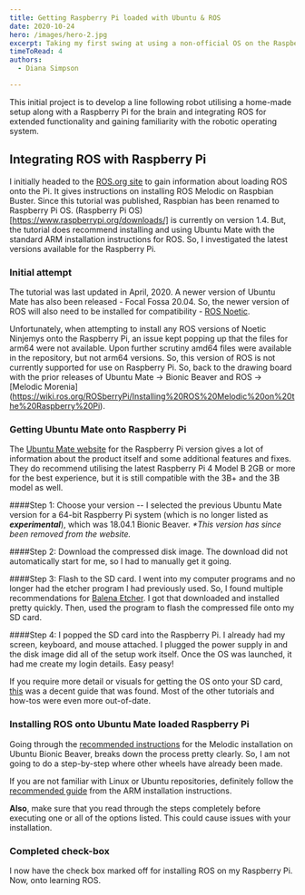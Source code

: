 ```yaml
---
title: Getting Raspberry Pi loaded with Ubuntu & ROS
date: 2020-10-24
hero: /images/hero-2.jpg
excerpt: Taking my first swing at using a non-official OS on the Raspberry Pi for optimal functionality with ROS.
timeToRead: 4
authors:
  - Diana Simpson

---
```


This initial project is to develop a line following robot utilising a home-made setup along with a Raspberry Pi for the brain and integrating ROS for extended functionality and gaining familiarity with the robotic operating system.

## Integrating ROS with Raspberry Pi

I initially headed to the [ROS.org site](https://wiki.ros.org/ROSberryPi) to gain information about loading ROS onto the Pi. It gives instructions on installing ROS Melodic on Raspbian Buster. Since this tutorial was published, Raspbian has been renamed to Raspberry Pi OS. (Raspberry Pi OS)[https://www.raspberrypi.org/downloads/] is currently on version 1.4. But, the tutorial does recommend installing and using Ubuntu Mate with the standard ARM installation instructions for ROS. So, I investigated the latest versions available for the Raspberry Pi.

### Initial attempt

The tutorial was last updated in April, 2020. A newer version of Ubuntu Mate has also been released - Focal Fossa 20.04. So, the newer version of ROS will also need to be installed for compatibility - [ROS Noetic](https://wiki.ros.org/noetic/Installation/Ubuntu).

Unfortunately, when attempting to install any ROS versions of Noetic Ninjemys onto the Raspberry Pi, an issue kept popping up that the files for arm64 were not available. Upon further scrutiny amd64 files were available in the repository, but not arm64 versions. So, this version of ROS is not currently supported for use on Raspberry Pi. So, back to the drawing board with the prior releases of Ubuntu Mate -> Bionic Beaver and ROS -> [Melodic Morenia] (https://wiki.ros.org/ROSberryPi/Installing%20ROS%20Melodic%20on%20the%20Raspberry%20Pi).

### Getting Ubuntu Mate onto Raspberry Pi

The [Ubuntu Mate website](https://ubuntu-mate.org/ports/raspberry-pi/) for the Raspberry Pi version gives a lot of information about the product itself and some additional features and fixes. They do recommend utilising the latest Raspberry Pi 4 Model B 2GB or more for the best experience, but it is still compatible with the 3B+ and the 3B model as well.

####Step 1:
Choose your version -- I selected the previous Ubuntu Mate version for a 64-bit Raspberry Pi system (which is no longer listed as **_experimental_**), which was 18.04.1 Bionic Beaver. _*This version has since been removed from the website._

####Step 2:
Download the compressed disk image. The download did not automatically start for me, so I had to manually get it going.

####Step 3:
Flash to the SD card. I went into my computer programs and no longer had the etcher program I had previously used. So, I found multiple recommendations for [Balena Etcher](https://www.balena.io/etcher/). I got that downloaded and installed pretty quickly. Then, used the program to flash the compressed file onto my SD card.

####Step 4:
I popped the SD card into the Raspberry Pi. I already had my screen, keyboard, and mouse attached. I plugged the power supply in and the disk image did all of the setup work itself. Once the OS was launched, it had me create my login details. Easy peasy!

If you require more detail or visuals for getting the OS onto your SD card, [this](https://itsfoss.com/ubuntu-mate-raspberry-pi/) was a decent guide that was found. Most of the other tutorials and how-tos were even more out-of-date.

### Installing ROS onto Ubuntu Mate loaded Raspberry Pi

Going through the [recommended instructions](https://wiki.ros.org/melodic/Installation/Ubuntu) for the Melodic installation on Ubuntu Bionic Beaver, breaks down the process pretty clearly. So, I am not going to do a step-by-step where other wheels have already been made.

If you are not familiar with Linux or Ubuntu repositories, definitely follow the [recommended guide](https://help.ubuntu.com/community/Repositories/Ubuntu) from the ARM installation instructions.

**Also**, make sure that you read through the steps completely before executing one or all of the options listed. This could cause issues with your installation.

### Completed check-box
I now have the check box marked off for installing ROS on my Raspberry Pi. Now, onto learning ROS.
